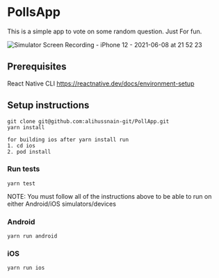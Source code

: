 # PollsApp
This is a simple app to vote on some random question. Just For fun.

![Simulator Screen Recording - iPhone 12 - 2021-06-08 at 21 52 23](https://user-images.githubusercontent.com/58841397/121248731-10624700-c8a4-11eb-9619-e6611732f160.gif)


## Prerequisites
React Native CLI
https://reactnative.dev/docs/environment-setup


## Setup instructions
```
git clone git@github.com:alihussnain-git/PollApp.git
yarn install

for building ios after yarn install run 
1. cd ios
2. pod install
```
### Run tests
```
yarn test
```

NOTE:  You must follow all of the instructions above to be able to run on either Android/iOS simulators/devices

### Android
```
yarn run android
```

### iOS
```
yarn run ios
```

